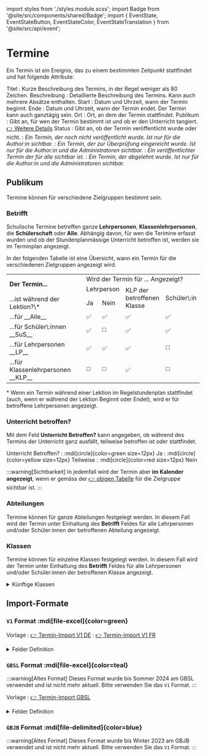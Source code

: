 
import styles from './styles.module.scss';
import Badge from '@site/src/components/shared/Badge';
import { EventState, EventStateButton, EventStateColor, EventStateTranslation } from '@site/src/api/event';

# Termine

Ein Termin ist ein Ereignis, das zu einem bestimmten Zeitpunkt stattfindet und hat folgende Attribute:

Titel
: Kurze Beschreibung des Termins, in der Regel weniger als 80 Zeichen.
Beschreibung
: Detaillierte Beschreibung des Termins. Kann auch mehrere Absätze enthalten.
Start
: Datum und Uhrzeit, wann der Termin beginnt.
Ende
: Datum und Uhrzeit, wann der Termin endet. Der Termin kann auch ganztägig sein.
Ort
: Ort, an dem der Termin stattfindet.
Publikum
: Gibt an, für wen der Termin bestimmt ist und ob er den Unterricht tangiert. [👉 Weitere Details](#publikum)
Status
: Gibt an, ob der Termin veröffentlicht wurde oder nicht.
: <Badge icon={EventStateButton.DRAFT}
                    color={EventStateColor.DRAFT}
                    title={EventStateTranslation.DRAFT}
                    text={EventStateTranslation.DRAFT}
                    iconSide='left'
					className={styles.badge}
                />  *Ein Termin, der noch nicht veröffentlicht wurde. Ist nur für die Author\:in sichtbar.*
: <Badge icon={EventStateButton.REVIEW}
                    color={EventStateColor.REVIEW}
                    title={EventStateTranslation.REVIEW}
                    text={EventStateTranslation.REVIEW}
                    iconSide='left'
					className={styles.badge}
                /> *Ein Termin, der zur Überprüfung eingereicht wurde. Ist nur für die Author\:in und die Administratoren sichtbar.*
: <Badge icon={EventStateButton.PUBLISHED}
                    color={EventStateColor.PUBLISHED}
                    title={EventStateTranslation.PUBLISHED}
                    text={EventStateTranslation.PUBLISHED}
                    iconSide='left'
					className={styles.badge}
                /> *Ein veröffentlichter Termin der für alle sichtbar ist.*
: <Badge icon={EventStateButton.REFUSED}
                    color={EventStateColor.REFUSED}
                    title={EventStateTranslation.REFUSED}
                    text={EventStateTranslation.REFUSED}
                    iconSide='left'
					className={styles.badge}
                /> *Ein Termin, der abgelehnt wurde. Ist nur für die Author\:in und die Administratoren sichtbar.*


## Publikum

Termine können für verschiedene Zielgruppen bestimmt sein.

### Betrifft
Schulische Termine betreffen ganze __Lehrpersonen__, __Klassenlehrpersonen__, die __Schülerschaft__ oder __Alle__. Abhängig davon, für wen die Terimine erfasst wurden und ob der Stundenplanmässige Unterricht betroffen ist, werden sie im Terminplan angezeigt.

In der folgenden Tabelle ist eine Übersicht, wann ein Termin für die verschiedenen Zielgruppen angezeigt wird.

<table className={styles.audience}>
	<tbody>
		<tr>
			<td rowSpan="2" className={styles.left}><b>Der Termin...</b></td>
			<td colSpan="4">Wird der Termin für ... Angezeigt?</td>
		</tr>
		<tr>
			<td colSpan="2">Lehrperson</td>
			<td rowSpan="2">KLP der <br />betroffenen <br />Klasse</td>
			<td rowSpan="2">Schüler\:in</td>
		</tr>
		<tr>
            <td className={styles.left}>...ist während der Lektion?\*</td>
			<td>Ja</td>
			<td>Nein</td>
		</tr>
		<tr className={styles.line}>
			<td className={styles.left}>...für __Alle__</td>
			<td>✅</td>
			<td>✅</td>
			<td>✅</td>
			<td>✅</td>
		</tr>
		<tr>
			<td className={styles.left}>...für Schüler\:innen __SuS__</td>
			<td>✅</td>
			<td>◻️</td>
			<td>✅</td>
			<td>✅</td>
		</tr>
		<tr>
			<td className={styles.left}>...für Lehrpersonen __LP__</td>
			<td>✅</td>
			<td>✅</td>
			<td>✅</td>
			<td>◻️</td>
		</tr>
		<tr>
			<td className={styles.left}>...für Klassenlehrpersonen __KLP__</td>
			<td>◻️</td>
			<td>◻️</td>
			<td>✅</td>
			<td>◻️</td>
		</tr>
	</tbody>
</table>

\* Wenn ein Termin während einer Lektion im Regelstundenplan stattfindet (auch, wenn er während der Lektion Beginnt oder Endet), wird er für betroffene Lehrpersonen angezeigt.

### Unterricht betroffen?

Mit dem Feld __Unterricht Betroffen?__ kann angegeben, ob während des Termins der Unterricht ganz ausfällt, teilweise betroffen ist oder stattfindet.

Unterricht Betroffen?
: :mdi[circle]{color=green size=12px} Ja
: :mdi[circle]{color=yellow size=12px} Teilweise
: :mdi[circle]{color=red size=12px} Nein

:::warning[Sichtbarkeit]
In jedemfall wird der Termin aber **im Kalender angezeigt**, wenn er gemäss der [👉 obigen Tabelle](#betrifft) für die Zielgruppe sichtbar ist.
:::

### Abteilungen
Termine können für ganze Abteilungen festgelegt werden. In diesem Fall wird der Termin unter Einhaltung des __Betrifft__ Feldes für alle Lehrpersonen und/oder Schüler:innen der betroffenen Abteilung angezeigt.

### Klassen
Termine können für einzelne Klassen festgelegt werden. In diesem Fall wird der Termin unter Einhaltung des __Betrifft__ Feldes für alle Lehrpersonen und/oder Schüler:innen der betroffenen Klasse angezeigt.

<details>
<summary>
Künftige Klassen
</summary>

Für Klassen, die noch nicht in WebUntis geführt werden, können entsprechende Klassen bereits im Voraus hinterlegt werden __:mdi[dots-vertical-circle-outline] > Künftige Klassen__:

export const year = ((new Date()).getFullYear()+5) % 100

Exakter Klassenname
: bspw. __{year}Ga__ oder __{year}mB__
Ganze Jahrgangsstufe
: bspw. __{year}G__ oder __{year}m__
: nur Abteilungsweise möglich

</details>


## Import-Formate

### `V1` Format :mdi[file-excel]{color=green}

Vorlage
: [👉 Termin-Import V1 DE](./assets/[2024-04-24]%20Import-Format-v1%20DE.xlsx)
: [👉 Termin-Import V1 FR](./assets/[2024-04-24]%20Import-Format-v1%20FR.xlsx)

<details>
<summary>Felder Definition</summary>

| **Spalte**                        | **Datentyp/ Wertebereich**                                                                                                       | **Beschreibung**                                                                                                                                                                                                                                                                                                                                                                                       | **Beispiel**                                                                                   |
|:----------------------------------|:---------------------------------------------------------------------------------------------------------------------------------|:-------------------------------------------------------------------------------------------------------------------------------------------------------------------------------------------------------------------------------------------------------------------------------------------------------------------------------------------------------------------------------------------------------|:-----------------------------------------------------------------------------------------------|
| **KW**                            | -                                                                                                                                | Kalenderwoche, wird automatisch vom Startdatum berechnet. Dient zur Integritätsprüfung.                                                                                                                                                                                                                                                                                                                |                                                                                                |
| **Wochentag**                     | -                                                                                                                                | Wochentag, wird automatisch vom Startdatum berechnet. Dient zur Integritätsprüfung.                                                                                                                                                                                                                                                                                                                    |                                                                                                |
| **Titel**                         | Text                                                                                                                             | Kurzbeschreibung des Termins                                                                                                                                                                                                                                                                                                                                                                           | *Solothurner Filmtage 25i*                                                                     |
| **Datum Beginn**                  | Datum im Format __dd.mm.yyyy__                                                                                                   | Startdatum                                                                                                                                                                                                                                                                                                                                                                                             | *12.01.2024*                                                                                   |
| **Zeit Beginn**                   | *[optional]* Zeit im Format __HH:MM__                                                                                            | Zeit des Terminstarts. <br /> Ganztägige Termine haben ein leeres Feld.                                                                                                                                                                                                                                                                                                                                | *12:00*                                                                                        |
| **Datum Ende**                    | Datum im Format __dd.mm.yyyy__                                                                                                   | Enddatum                                                                                                                                                                                                                                                                                                                                                                                               | *12.01.2024*                                                                                   |
| **Zeit Ende**                     | *[optional]* Zeit im Format __HH:MM__                                                                                            | Zeit des Terminendes. Ganztägige Termine haben ein leeres Feld. Ist das Feld leer und gleichzeitig die Startzeit gesetzt, wird die Endzeit auf die Startzeit festgelegt.                                                                                                                                                                                                                               | *12:15*                                                                                        |
| **Ort**                           | *[optional]* Text                                                                                                                | Ortsangaben                                                                                                                                                                                                                                                                                                                                                                                            | *F102*                                                                                         |
| **Beschreibung**                  | Text, mehrzeilig(Zeilenumbruch kann mit `Alt+Enter` erzeugt werden)                                                              | Ausführliche Beschreibung des Termins.                                                                                                                                                                                                                                                                                                                                                                 | *Der Filmanlass GYM4, FMS3, WMS3 in Zusammenarbeit mit dem Filmpodium und der Filmgilde.*      |
| **GYMD**                          | *[optional]* `0`, `1`                                                                                                            | Sind alle vom GYM GBSL betroffen? Ein leerer Wert bedeutet Nein ( `0`)                                                                                                                                                                                                                                                                                                                                 |                                                                                                |
| **GYMD/GYMF**                     | *[optional]* `0`, `1`                                                                                                            | Sind alle vom bilinguen GYM GBSL betroffen? Ein leerer Wert bedeutet Nein ( `0`)                                                                                                                                                                                                                                                                                                                       |                                                                                                |
| **GYMF**                          | *[optional]* `0`, `1`                                                                                                            | Sind alle vom Maturité GBJB betroffen? Ein leerer Wert bedeutet Nein ( `0`)                                                                                                                                                                                                                                                                                                                            |                                                                                                |
| **GYMF/GYMD**                     | *[optional]* `0`, `1`                                                                                                            | Sind alle vom bilinguen Maturité GBJB betroffen? Ein leerer Wert bedeutet Nein ( `0`)                                                                                                                                                                                                                                                                                                                  |                                                                                                |
| **FMS**                           | *[optional]* `0`, `1`                                                                                                            | Sind alle der FMS betroffen? Ein leerer Wert bedeutet Nein ( `0`)                                                                                                                                                                                                                                                                                                                                      |                                                                                                |
| **FMS/ECG**                       | *[optional]* `0`, `1`                                                                                                            | Sind alle der FMS/ECG betroffen? Ein leerer Wert bedeutet Nein ( `0`)                                                                                                                                                                                                                                                                                                                                  |                                                                                                |
| **ECG**                           | *[optional]* `0`, `1`                                                                                                            | Sind alle des ECG’s betroffen? Ein leerer Wert bedeutet Nein ( `0`)                                                                                                                                                                                                                                                                                                                                    |                                                                                                |
| **ECG/FMS**                       | *[optional]* `0`, `1`                                                                                                            | Sind alle vom bilinguen ECG betroffen? Ein leerer Wert bedeutet Nein ( `0`)                                                                                                                                                                                                                                                                                                                            |                                                                                                |
| **WMS**                           | *[optional]* `0`, `1`                                                                                                            | Sind alle der WMS betroffen? Ein leerer Wert bedeutet Nein ( `0`)                                                                                                                                                                                                                                                                                                                                      |                                                                                                |
| **ESC**                           | *[optional]* `0`, `1`                                                                                                            | Sind alle des ESC betroffen? Ein leerer Wert bedeutet Nein ( `0`)                                                                                                                                                                                                                                                                                                                                      |                                                                                                |
| **FMPäd**                         | *[optional]* `0`, `1`                                                                                                            | Sind alle vom FMPäd betroffen? Ein leerer Wert bedeutet Nein ( `0`)                                                                                                                                                                                                                                                                                                                                    |                                                                                                |
| **MSOP**                          | *[optional]* `0`, `1`                                                                                                            | Sind alle des MSOP betroffen? Ein leerer Wert bedeutet Nein ( `0`)                                                                                                                                                                                                                                                                                                                                     |                                                                                                |
| **Passerelle**                    | *[optional]* `0`, `1`                                                                                                            | Sind alle der Passerelle betroffen? Ein leerer Wert bedeutet Nein ( `0`)                                                                                                                                                                                                                                                                                                                               |                                                                                                |
| **Bilingue LP’s auch betroffen?** | *[optional]* `0`, `1` Wird nur beachtet, wenn eine Bilingue-Schule (GYMD/GYMF, GYMF/GYMD oder ECG/FMS, FMS/ECG) ausgewählt wurde | Sind alle LP’s des GBJB anzusprechen, dann werden die Schulen bspw. `GYMF, GYMF/GYMD, ECG, ESC` ausgewählt.<br />Für LP’s des GBSL, welche an Bilingue-Klassen unterrichten (bspw. bei `27mT`) wird der Termin **nicht** angezeigt, ausser dieses Feld wird auf `1` gestellt.                                                                                                                          |                                                                                                |
| **Klassen**                       | *[optional]* Klassenbezeichnungen, mit Komma getrennt. Mit `*` wird angegeben, dass alle der Jahrgangsstufe betroffen sind.      |                                                                                                                                                                                                                                                                                                                                                                                                        | -   `25h, 25i, 24K` <br />Alle 24er GYMD:<br />-   `24G*`<br />Alle 25er GYMF:<br />-   `25m*` |
| **Ausgeschlossene Klassen**       | *[optional]* Auszuschliessende Klassen der Spalte "Klassen"                                                                      | Wenn alle deutschsprachigen Klassen der JG. Stufe 27 gemeint sind (ohne Bilingue Klassen), so kommt diese Spalte zum Einsatz.                                                                                                                                                                                                                                                                          | - "Klasse": `27*`<br />- "Ausgeschlossene Klassen": `27Gw, 27Gx, 27Gy`                         |
| **Betrifft**                      | __LP__, __KLP__, __STUDENTS__, __ALL__                                                                                           | **LP**: nur Lehrpersonen, die an den gegebenen Klassen unterrichten, sind betroffen.<br />**KLP**: nur Klassenlehrpersonen sind betroffen<br />**STUDENTS**: nur die Schüler:innen sowie Lehrpersonen, deren Unterricht tangiert wird, sind betroffen. Zusätzliche werden diese Termine den KLP’s der betroffenen Klassen angezeigt.<br />**ALL**: Alle, sowohl LP’s wie auch STUDENTS sind betroffen. |                                                                                                |
| **Unterricht betroffen?**         | __YES__, __PARTIAL__ , __NO__                                                                                                    | **YES**: der Unterricht kann nicht in gewohnter Form stattfinden (die ganze Klasse ist bspw. abwesend)<br />**PARTIAL**: der Unterricht ist teilweise betroffen (bspw. einige Personen fehlen), kann aber normal stattfinden.<br />**NO**: der Unterricht ist nicht tangiert – bspw. Noteneingabe in Evento…                                                                                           |                                                                                                |

</details>

### `GBSL` Format :mdi[file-excel]{color=teal}

:::warning[Altes Format]
Dieses Format wurde bis Sommer 2024 am GBSL verwendet und ist nicht mehr aktuell. Bitte verwenden Sie das `V1` Format.
:::

Vorlage
: [👉 Termin-Import GBSL](./assets/[2024-05-21]%20Import-Format-GBSL.xlsx)


<details>
<summary>Felder Definition</summary>

| **Spalte**                        | **Datentyp/ Wertebereich**                                                                                                       | **Beschreibung**                                                                                                                                                                                                                                                                                                                                                                                       | **Beispiel**                                                                                   |
|:----------------------------------|:---------------------------------------------------------------------------------------------------------------------------------|:-------------------------------------------------------------------------------------------------------------------------------------------------------------------------------------------------------------------------------------------------------------------------------------------------------------------------------------------------------------------------------------------------------|:-----------------------------------------------------------------------------------------------|
| A: **KW**                            | -                                                                                                                                | Kalenderwoche, wird automatisch vom Startdatum berechnet. Dient zur Integritätsprüfung.                                                                                                                                                                                                                                                                                                                |                                                                                                |
| B: **Wochentag**                     | -                                                                                                                                | Wochentag, wird automatisch vom Startdatum berechnet. Dient zur Integritätsprüfung.                                                                                                                                                                                                                                                                                                                    |                                                                                                |
| C: **Stichwort**                         | Text                                                                                                                             | Kurzbeschreibung des Termins                                                                                                                                                                                                                                                                                                                                                                           | *Solothurner Filmtage 25i*                                                                     |
| D: **Datum Beginn**                  | Datum im Format __dd.mm.yyyy__                                                                                                   | Startdatum                                                                                                                                                                                                                                                                                                                                                                                             | *12.01.2024*                                                                                   |
| E: **Zeit Beginn**                   | *[optional]* Zeit im Format __HH:MM__                                                                                            | Zeit des Terminstarts. <br /> Ganztägige Termine haben ein leeres Feld.                                                                                                                                                                                                                                                                                                                                | *12:00*                                                                                        |
| F: **Datum Ende**                    | Datum im Format __dd.mm.yyyy__                                                                                                   | Enddatum                                                                                                                                                                                                                                                                                                                                                                                               | *12.01.2024*                                                                                   |
| G: **Zeit Ende**                     | *[optional]* Zeit im Format __HH:MM__                                                                                            | Zeit des Terminendes. Ganztägige Termine haben ein leeres Feld. Ist das Feld leer und gleichzeitig die Startzeit gesetzt, wird die Endzeit auf die Startzeit festgelegt.                                                                                                                                                                                                                               | *12:15*                                                                                        |
| H: **Ort**                           | *[optional]* Text                                                                                                                | Ortsangaben                                                                                                                                                                                                                                                                                                                                                                                            | *F102*                                                                                         |
| I: **betroffene Lehrkräfte**         | Angaben über betroffene Lehrkräfte                                                              | Ausführliche Beschreibung des Termins.                                                                                                                                                                                                                                                                                                                                                                 | *Der Filmanlass GYM4, FMS3, WMS3 in Zusammenarbeit mit dem Filmpodium und der Filmgilde.*      |
| J: **GYM**                          | *[optional]* `GYM`                                                                                                            | Sind alle vom GYM GBSL betroffen? Ein leerer Wert bedeutet Nein ( `0`)                                                                                                                                                                                                                                                                                                                                 |                                                                                                |
| K: **FMS**                          | *[optional]* `FMS`                                                                                                            | Sind alle vom GYM GBSL betroffen? Ein leerer Wert bedeutet Nein ( `0`)                                                                                                                                                                                                                                                                                                                                 |                                                                                                |
| L: **WMS**                          | *[optional]* `WMS`                                                                                                            | Sind alle vom GYM GBSL betroffen? Ein leerer Wert bedeutet Nein ( `0`)                                                                                                                                                                                                                                                                                                                                 |                                                                                                |
| M: **Beschreibung**                  | Text, mehrzeilig(Zeilenumbruch kann mit `Alt+Enter` erzeugt werden)                                                              | Ausführliche Beschreibung des Termins.                                                                                                                                                                                                                                                                                                                                                                 | *Der Filmanlass GYM4, FMS3, WMS3 in Zusammenarbeit mit dem Filmpodium und der Filmgilde.*      |
| N: **Jahrgangsstufe**               | *[optional]* Abteilung + Ausbildungsjahr, mit Komma getrennt      | | `WMS2` oder `GYM1, GYM1 bilingue` |
| O: **Einzelne Klassen**             | *[optional]* Klassenbezeichnungen, mit Komma getrennt.      |                                                                                                                                                                                                                                                                                                                                                                                                        | `27Ga, 25h, 25i, 24K` |
| P: **Betrifft**<br />  0=KLP<br />  1=LP<br />  2=SuS<br />  3=Alle | *[optional]* `0`, `1`, `2`, `3` | **0: KLP**: nur Klassenlehrpersonen sind betroffen<br />**1: LP**: nur Lehrpersonen, die an den gegebenen Klassen unterrichten, sind betroffen.<br />**2: SuS**: nur die Schüler:innen sowie Lehrpersonen, deren Unterricht tangiert wird, sind betroffen. Zusätzliche werden diese Termine den KLP’s der betroffenen Klassen angezeigt.<br />**3: ALL**: Alle, sowohl LP’s wie auch STUDENTS sind betroffen. |                                                                                                |
| Q: **Unterricht Betroffen?**<br />  0=Nein<br />  1=Teilweise<br />  2=Ja       | *[optional]* `0`, `1`, `2` | **0: Nein**: der Unterricht ist nicht tangiert – bspw. Noteneingabe in Evento…<br />**1: Teilweise**: der Unterricht ist teilweise betroffen (bspw. einige Personen fehlen), kann aber normal stattfinden.<br />**2: Ja**: der Unterricht kann nicht in gewohnter Form stattfinden (die ganze Klasse ist bspw. abwesend)                                                                                      |                                                                                                |

</details>

### `GBJB` Format :mdi[file-delimited]{color=blue}

:::warning[Altes Format]
Dieses Format wurde bis Winter 2023 am GBJB verwendet und ist nicht mehr aktuell. Bitte verwenden Sie das `V1` Format.
:::
